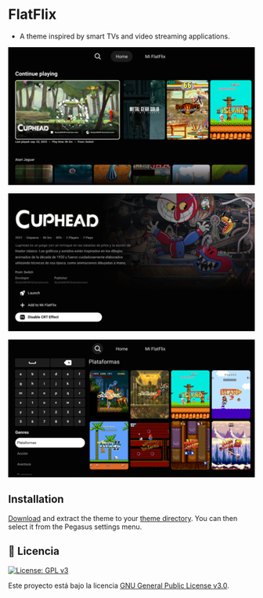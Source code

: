 # FlatFlix

- A theme inspired by smart TVs and video streaming applications.


![screen](https://github.com/ZagonAb/FlatFlix/blob/dee48ca04123288aa1e4ee16e5744f7a59d7aa04/.meta/screenshots/screen0.png)

![screen1](https://github.com/ZagonAb/FlatFlix/blob/dee48ca04123288aa1e4ee16e5744f7a59d7aa04/.meta/screenshots/screen1.png)

![screen2](https://github.com/ZagonAb/FlatFlix/blob/dee48ca04123288aa1e4ee16e5744f7a59d7aa04/.meta/screenshots/screen2.png)


## Installation

[Download]() and extract the theme to your [theme directory](http://pegasus-frontend.org/docs/user-guide/installing-themes). You can then select it from the Pegasus settings menu.

## 📜 Licencia

[![License: GPL v3](https://img.shields.io/badge/License-GPLv3-blue.svg)](https://www.gnu.org/licenses/gpl-3.0)

Este proyecto está bajo la licencia [GNU General Public License v3.0](https://www.gnu.org/licenses/gpl-3.0.txt).


